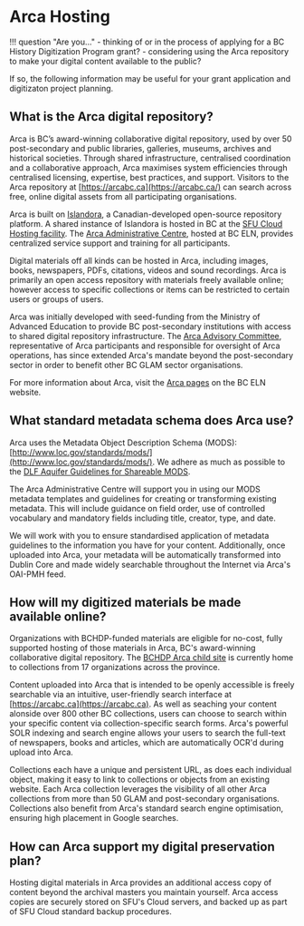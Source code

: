 # Arca Hosting

!!! question "Are you..."
    - thinking of or in the process of applying for a BC History Digitization Program grant?
    - considering using the Arca repository to make your digital content available to the public?

If so, the following information may be useful for your grant application and digitizaton project planning.
## What is the Arca digital repository?
Arca is BC’s award-winning collaborative digital repository, used by over 50 post-secondary and public libraries, galleries, museums, archives and historical societies. Through shared infrastructure, centralised coordination and a collaborative approach, Arca maximises system efficiencies through centralised licensing, expertise, best practices, and support. Visitors to the Arca repository at [https://arcabc.ca](https://arcabc.ca/) can search across free, online digital assets from all participating organisations.

Arca is built on [Islandora](https://www.islandora.ca/), a Canadian-developed open-source repository platform. A shared instance of Islandora is hosted in BC at the [SFU Cloud Hosting facility](https://www.sfu.ca/information-systems/services/sfu-cloud.html). The [Arca Administrative Centre](http://bceln.ca/contact/-arca-administrative-centre#profile-contact), hosted at BC ELN, provides centralized service support and training for all participants.

Digital materials off all kinds can be hosted in Arca, including images, books, newspapers, PDFs, citations, videos and sound recordings. Arca is primarily an open access repository with materials freely available online; however access to specific collections or items can be restricted to certain users or groups of users. 

Arca was initially developed with seed-funding from the Ministry of Advanced Education to provide BC post-secondary institutions with access to shared digital repository infrastructure. The [Arca Advisory Committee](https://bceln.ca/services/shared-services/arca/committees-groups), representative of Arca participants and responsible for oversight of Arca operations, has since extended Arca's mandate beyond the post-secondary sector in order to benefit other BC GLAM sector organisations. 

For more information about Arca, visit the [Arca pages](https://bceln.ca/services/shared-services/arca) on the BC ELN website.

## What standard metadata schema does Arca use?
Arca uses the Metadata Object Description Schema (MODS): [http://www.loc.gov/standards/mods/](http://www.loc.gov/standards/mods/).  We adhere as much as possible to the [DLF Aquifer Guidelines for Shareable MODS](https://www.loc.gov/standards/mods/userguide/dlfaquifer.html).

The Arca Administrative Centre will support you in using our MODS metadata templates and guidelines for creating or transforming existing metadata. This will include guidance on field order, use of controlled vocabulary and mandatory fields including title, creator, type, and date.

We will work with you to ensure standardised application of metadata guidelines to the information you have for your content. Additionally, once uploaded into Arca, your metadata will be automatically transformed into Dublin Core and made widely searchable throughout the Internet via Arca's OAI-PMH feed.

## How will my digitized materials be made available online?
Organizations with BCHDP-funded materials are eligible for no-cost, fully supported hosting of those materials in Arca, BC's award-winning collaborative digital repository. The [BCHDP Arca child site](https://bchdp.arcabc.ca/) is currently home to collections from 17 organizations across the province.

Content uploaded into Arca that is intended to be openly accessible is freely searchable via an intuitive, user-friendly search interface at [https://arcabc.ca](https://arcabc.ca). As well as seaching your content alonside over 800 other BC collections, users can choose to search within your specific content via collection-specific search forms. Arca's powerful SOLR indexing and search engine allows your users to search the full-text of newspapers, books and articles, which are automatically OCR'd during upload into Arca.

Collections each have a unique and persistent URL, as does each individual object, making it easy to link to collections or objects from an existing website. Each Arca collection leverages the visibility of all other Arca collections from more than 50 GLAM and post-secondary organisations. Collections also benefit from Arca's standard search engine optimisation, ensuring high placement in Google searches.

## How can Arca support my digital preservation plan?
Hosting digital materials in Arca provides an additional access copy of content beyond the archival masters you maintain yourself. Arca access copies are securely stored on SFU's Cloud servers, and backed up as part of SFU Cloud standard backup procedures.